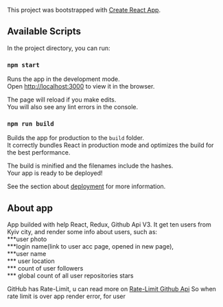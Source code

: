 This project was bootstrapped with [Create React App](https://github.com/facebook/create-react-app).

## Available Scripts

In the project directory, you can run:

### `npm start`

Runs the app in the development mode.<br>
Open [http://localhost:3000](http://localhost:3000) to view it in the browser.

The page will reload if you make edits.<br>
You will also see any lint errors in the console.


### `npm run build`

Builds the app for production to the `build` folder.<br>
It correctly bundles React in production mode and optimizes the build for the best performance.

The build is minified and the filenames include the hashes.<br>
Your app is ready to be deployed!

See the section about [deployment](https://facebook.github.io/create-react-app/docs/deployment) for more information.

## About app

App builded with help React, Redux, Github Api V3. It get ten users from Kyiv city, and render some info about users, such as: <br>
***user photo <br>
 ***login name(link to user acc page, opened in new page), <br>
 ***user name <br>
 *** user location <br>
 *** count of user followers <br>
 *** global count of all user repositories stars <br>

 GitHub has Rate-Limit, u can read more on [Rate-Limit Github Api](https://developer.github.com/v3/rate_limit/)
 So when rate limit is over app render error, for user